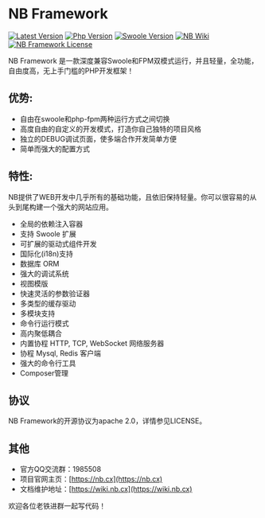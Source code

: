 # NB Framework

[![Latest Version](https://img.shields.io/badge/beta-v1.0.0-green.svg?maxAge=2592000)](https://github.com/nbcx/framework/releases)
[![Php Version](https://img.shields.io/badge/php-%3E=7.0-brightgreen.svg?maxAge=2592000)](https://secure.php.net/)
[![Swoole Version](https://img.shields.io/badge/swoole-%3E=2.1.3-brightgreen.svg?maxAge=2592000)](https://github.com/swoole/swoole-src)
[![NB Wiki](https://img.shields.io/badge/docs-passing-green.svg?maxAge=2592000)](https://wiki.nb.cx)
[![NB Framework License](https://img.shields.io/hexpm/l/plug.svg?maxAge=2592000)](https://github.com/nbcx/framework/master/LICENSE)

NB Framework 是一款深度兼容Swoole和FPM双模式运行，并且轻量，全功能，自由度高，无上手门槛的PHP开发框架！


## 优势:
- 自由在swoole和php-fpm两种运行方式之间切换
- 高度自由的自定义的开发模式，打造你自己独特的项目风格
- 独立的DEBUG调试页面，使多端合作开发简单方便
- 简单而强大的配置方式

## 特性:
NB提供了WEB开发中几乎所有的基础功能，且依旧保持轻量。你可以很容易的从头到尾构建一个强大的网站应用。
- 全局的依赖注入容器
- 支持 Swoole 扩展
- 可扩展的驱动式组件开发
- 国际化(i18n)支持
- 数据库 ORM
- 强大的调试系统
- 视图模版
- 快速灵活的参数验证器
- 多类型的缓存驱动
- 多模块支持
- 命令行运行模式
- 高内聚低耦合
- 内置协程 HTTP, TCP, WebSocket 网络服务器
- 协程 Mysql, Redis 客户端
- 强大的命令行工具
- Composer管理

## 协议
NB Framework的开源协议为apache 2.0，详情参见LICENSE。

## 其他
- 官方QQ交流群：1985508
- 项目官网主页：[https://nb.cx](https://nb.cx)
- 文档维护地址：[https://wiki.nb.cx](https://wiki.nb.cx) 

欢迎各位老铁进群一起写代码！

    
    